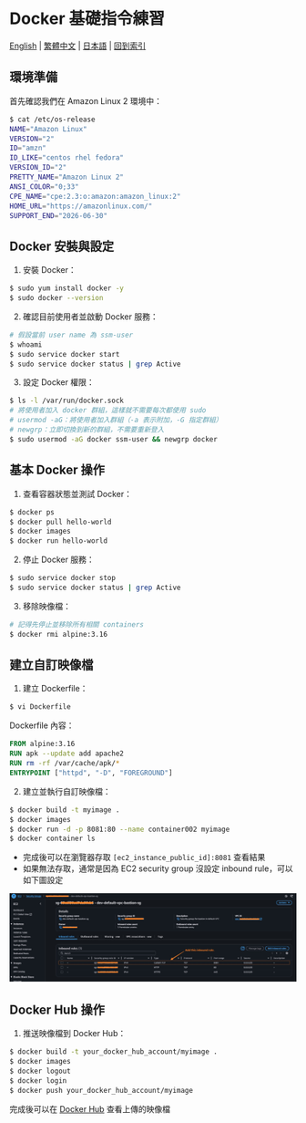 # Docker 基礎指令練習

[English](../en/03_basic_docker_cmds.md) | [繁體中文](../zh-tw/03_basic_docker_cmds.md) | [日本語](../ja/03_basic_docker_cmds.md) | [回到索引](../README.md)

## 環境準備
首先確認我們在 Amazon Linux 2 環境中：
```bash
$ cat /etc/os-release
NAME="Amazon Linux"
VERSION="2"
ID="amzn"
ID_LIKE="centos rhel fedora"
VERSION_ID="2"
PRETTY_NAME="Amazon Linux 2"
ANSI_COLOR="0;33"
CPE_NAME="cpe:2.3:o:amazon:amazon_linux:2"
HOME_URL="https://amazonlinux.com/"
SUPPORT_END="2026-06-30"
```

## Docker 安裝與設定
1. 安裝 Docker：
```bash
$ sudo yum install docker -y
$ sudo docker --version
```

2. 確認目前使用者並啟動 Docker 服務：
```bash
# 假設當前 user name 為 ssm-user
$ whoami
$ sudo service docker start
$ sudo service docker status | grep Active
```

3. 設定 Docker 權限：
```bash
$ ls -l /var/run/docker.sock
# 將使用者加入 docker 群組，這樣就不需要每次都使用 sudo
# usermod -aG：將使用者加入群組（-a 表示附加，-G 指定群組）
# newgrp：立即切換到新的群組，不需要重新登入
$ sudo usermod -aG docker ssm-user && newgrp docker
```

## 基本 Docker 操作
1. 查看容器狀態並測試 Docker：
```bash
$ docker ps
$ docker pull hello-world
$ docker images
$ docker run hello-world
```

2. 停止 Docker 服務：
```bash
$ sudo service docker stop
$ sudo service docker status | grep Active
```

3. 移除映像檔：
```bash
# 記得先停止並移除所有相關 containers
$ docker rmi alpine:3.16 
```

## 建立自訂映像檔
1. 建立 Dockerfile：
```bash
$ vi Dockerfile
```

Dockerfile 內容：
```dockerfile
FROM alpine:3.16
RUN apk --update add apache2
RUN rm -rf /var/cache/apk/*
ENTRYPOINT ["httpd", "-D", "FOREGROUND"]
```

2. 建立並執行自訂映像檔：
```bash
$ docker build -t myimage .
$ docker images 
$ docker run -d -p 8081:80 --name container002 myimage 
$ docker container ls 
```
- 完成後可以在瀏覽器存取 `[ec2_instance_public_id]:8081` 查看結果
- 如果無法存取，通常是因為 EC2 security group 沒設定 inbound rule，可以如下圖設定
<img src="../images/03_sg_settings.jpg" width="600" />

## Docker Hub 操作
1. 推送映像檔到 Docker Hub：
```bash
$ docker build -t your_docker_hub_account/myimage .
$ docker images
$ docker logout
$ docker login
$ docker push your_docker_hub_account/myimage
```

完成後可以在 [Docker Hub](https://hub.docker.com/) 查看上傳的映像檔
